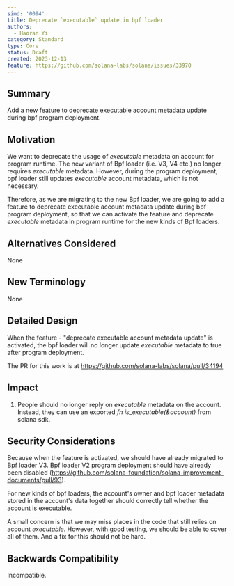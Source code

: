 ```yaml
---
simd: '0094'
title: Deprecate `executable` update in bpf loader
authors:
  - Haoran Yi
category: Standard
type: Core
status: Draft
created: 2023-12-13
feature: https://github.com/solana-labs/solana/issues/33970
---
```


## Summary

Add a new feature to deprecate executable account metadata update during bpf
program deployment.

## Motivation

We want to deprecate the usage of *executable* metadata on account for program
runtime. The new variant of Bpf loader (i.e. V3, V4 etc.) no longer requires
*executable* metadata. However, during the program deployment, bpf loader still
updates *executable* account metadata, which is not necessary.

Therefore, as we are migrating to the new Bpf loader, we are going to add a
feature to deprecate executable account metadata update during bpf program
deployment, so that we can activate the feature and deprecate *executable*
metadata in program runtime for the new kinds of Bpf loaders.


## Alternatives Considered

None

## New Terminology

None

## Detailed Design

When the feature - "deprecate executable account metadata update" is activated,
the bpf loader will no longer update *executable* metadata to true after
program deployment.

The PR for this work is at https://github.com/solana-labs/solana/pull/34194

## Impact

1. People should no longer reply on *executable* metadata on the account. Instead,
   they can use an exported *fn is_executable(&account)* from solana sdk.


## Security Considerations

Because when the feature is activated, we should have already migrated to Bpf
loader V3. Bpf loader V2 program deployment should have already been disabled
(https://github.com/solana-foundation/solana-improvement-documents/pull/93).

For new kinds of bpf loaders, the account's owner and bpf loader metadata stored
in the account's data together should correctly tell whether the account is
executable.

A small concern is that we may miss places in the code that still relies on
account *executable*. However, with good testing, we should be able to cover all
of them. And a fix for this should not be hard.

## Backwards Compatibility

Incompatible.
